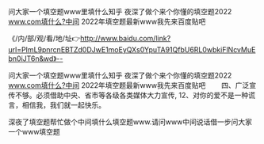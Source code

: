 问大家一个填空题www里填什么知乎
夜深了做个来个你懂的填空题2022
www.com填什么?中间
2022年填空题最新www我先来百度贴吧


《/内/部/观/看/地/址👉http://www.baidu.com/link?url=PImL9pnrcnEBTZd0DJwE1moEyQXs0YpuTA91QfbU6RL0wbkiFlNcvMuEbn0iJT6n&wd》--

问大家一个填空题www里填什么知乎
夜深了做个来个你懂的填空题2022
www.com填什么?中间
2022年填空题最新www我先来百度贴吧
　　四、广泛宣传不够。必须借助中央、省市等各级各类媒体大力宣传,
	12、对你的爱不是一种谎言，相信我，我们就一起快乐。





深夜了填空题帮忙做个中间填什么填空题www.请问www中间说话借一步问大家一个www填空题
